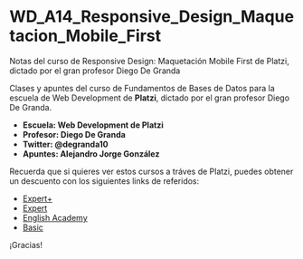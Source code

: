 # WD_A14_Responsive_Design_Maquetacion_Mobile_First
Notas del curso de Responsive Design: Maquetación Mobile First de Platzi, dictado por el gran profesor Diego De Granda

Clases y apuntes del curso de Fundamentos de Bases de Datos para la escuela de Web Development de **Platzi**, dictado por el gran profesor Diego De Granda.

- **Escuela: Web Development de Platzi**
- **Profesor: Diego De Granda**
- **Twitter: @degranda10**
- **Apuntes: Alejandro Jorge González** 

Recuerda que si quieres ver estos cursos a tráves de Platzi, puedes obtener un descuento con los siguientes links de referidos:

- [Expert+](https://campaigns.platzi.com/expertplus/?utm_source=partnerships&utm_medium=organic&utm_campaign=referidos2021_students_alejojorgeg)
- [Expert](https://campaigns.platzi.com/expert/?utm_source=partnerships&utm_medium=organic&utm_campaign=referidos2021_students_alejojorgeg)
- [English Academy](https://campaigns.platzi.com/pea/?utm_source=partnerships&utm_medium=organic&utm_campaign=referidos2021_students_alejojorgeg)
- [Basic](https://campaigns.platzi.com/basic/?utm_source=partnerships&utm_medium=organic&utm_campaign=referidos2021_students_alejojorgeg)

¡Gracias!